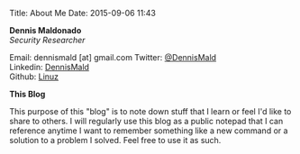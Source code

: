 Title: About Me
Date: 2015-09-06 11:43

**Dennis Maldonado**  
*Security Researcher*

Email: dennismald [at] gmail.com
Twitter: [@DennisMald](https://twitter.com/dennismald)  
Linkedin: [DennisMald](https://www.linkedin.com/in/dennismald)  
Github: [Linuz](https://github.com/linuz)

**This Blog**

This purpose of this "blog" is to note down stuff that I learn or feel I'd like to share to others. I will regularly use this blog as a public notepad that I can reference anytime I want to remember something like a new command or a solution to a problem I solved. Feel free to use it as such.

